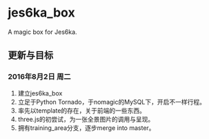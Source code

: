 # jes6ka_box
A magic box for Jes6ka.


## 更新与目标

### 2016年8月2日 周二
1. 建立jes6ka_box
2. 立足于Python Tornado，于nomagic的MySQL下，开启不一样行程。
3. 率先以template的存在，关于前端的一些东西。
4. three.js的初尝试，为一张全景图片的调用与呈现。
5. 拥有training_area分支，逐步merge into master。
